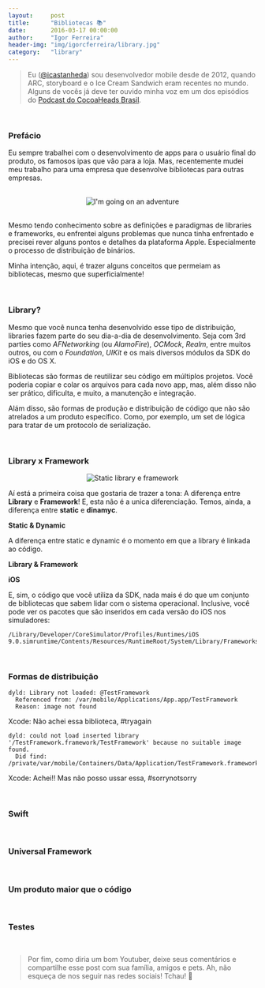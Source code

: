 ```yaml
---
layout:     post
title:      "Bibliotecas 📚"
date:       2016-03-17 00:00:00
author:     "Igor Ferreira"
header-img: "img/igorcferreira/library.jpg"
category:   "library"
---
```

> Eu ([@icastanheda](https://twitter.com/icastanheda)) sou desenvolvedor mobile desde de 2012, quando ARC, storyboard e o Ice Cream Sandwich eram recentes no mundo.
> Alguns de vocês já deve ter ouvido minha voz em um dos episódios do [Podcast do CocoaHeads Brasil](http://soundcloud.com/cocoaheadsbr).

<br/>

### Prefácio

Eu sempre trabalhei com o desenvolvimento de apps para o usuário final do produto, os famosos ipas que vão para a loja. Mas, recentemente mudei meu trabalho para uma empresa que desenvolve bibliotecas para outras empresas.

<br/>

<center>
<img alt="I'm going on an adventure" src="https://45.media.tumblr.com/3ad2585f368bd07136af9d01aa285906/tumblr_n7y9otYV1i1s9t7xfo1_500.gif"/>
</center>

<br/>

Mesmo tendo conhecimento sobre as definições e paradigmas de libraries e frameworks, eu enfrentei alguns problemas que nunca tinha enfrentado e precisei rever alguns pontos e detalhes da plataforma Apple. Especialmente o processo de distribuição de binários.

Minha intenção, aqui, é trazer alguns conceitos que permeiam as bibliotecas, mesmo que superficialmente!

<br/>

### Library?

Mesmo que você nunca tenha desenvolvido esse tipo de distribuição, libraries fazem parte do seu dia-a-dia de desenvolvimento. Seja com 3rd parties como *AFNetworking* (ou *AlamoFire*), *OCMock*, *Realm*, entre muitos outros, ou com o *Foundation*, *UIKit* e os mais diversos módulos da SDK do iOS e do OS X.

Bibliotecas são formas de reutilizar seu código em múltiplos projetos. Você poderia copiar e colar os arquivos para cada novo app, mas, além disso não ser prático, dificulta, e muito, a manutenção e integração.

Alám disso, são formas de produção e distribuição de código que não são atrelados a um produto específico. Como, por exemplo, um set de lógica para tratar de um protocolo de serialização.

<br/>

### Library x Framework

<center><img alt="Static library e framework" src="{{ site.baseurl }}/img/igorcferreira/library_types.jpg"/></center>

Aí está a primeira coisa que gostaria de trazer a tona: A diferença entre **Library** e **Framework**! E, esta não é a unica diferenciação. Temos, ainda, a diferença entre **static** e **dinamyc**.

**Static & Dynamic**

A diferença entre static e dynamic é o momento em que a library é linkada ao código.

**Library & Framework**

**iOS**


E, sim, o código que você utiliza da SDK, nada mais é do que um conjunto de bibliotecas que sabem lidar com o sistema operacional. Inclusive, você pode ver os pacotes que são inseridos em cada versão do iOS nos simuladores:

```
/Library/Developer/CoreSimulator/Profiles/Runtimes/iOS 9.0.simruntime/Contents/Resources/RuntimeRoot/System/Library/Frameworks
```

<br/>

### Formas de distribuição

~~~
dyld: Library not loaded: @TestFramework
  Referenced from: /var/mobile/Applications/App.app/TestFramework
  Reason: image not found
~~~ 
<span class="caption text-muted">Xcode: Não achei essa biblioteca, #tryagain</span>


~~~
dyld: could not load inserted library '/TestFramework.framework/TestFramework' because no suitable image found.  
  Did find: /private/var/mobile/Containers/Data/Application/TestFramework.framework/TestFramework
~~~ 
<span class="caption text-muted">Xcode: Achei!! Mas não posso ussar essa, #sorrynotsorry</span>

<br/>

### Swift

<br/>

### Universal Framework

<br/>

### Um produto maior que o código

<br/>

### Testes

<br/>

> Por fim, como diria um bom Youtuber, deixe seus comentários e compartilhe esse post com sua família, amigos e pets. Ah, não esqueça de nos seguir nas redes sociais! Tchau! 👋
